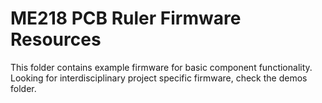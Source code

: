 # ME218 PCB Ruler Firmware Resources
This folder contains example firmware for basic component functionality.
Looking for interdisciplinary project specific firmware, check the demos folder. 
